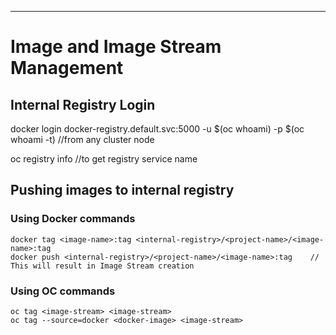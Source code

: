 ---
# Image and Image Stream Management

## Internal Registry Login

docker login docker-registry.default.svc:5000 -u $(oc whoami) -p $(oc whoami -t)   //from any cluster node

oc registry info   //to get registry service name

## Pushing images to internal registry

### Using Docker commands

    docker tag <image-name>:tag <internal-registry>/<project-name>/<image-name>:tag 
    docker push <internal-registry>/<project-name>/<image-name>:tag    // This will result in Image Stream creation 
  
### Using OC commands

    oc tag <image-stream> <image-stream>
    oc tag --source=docker <docker-image> <image-stream>



